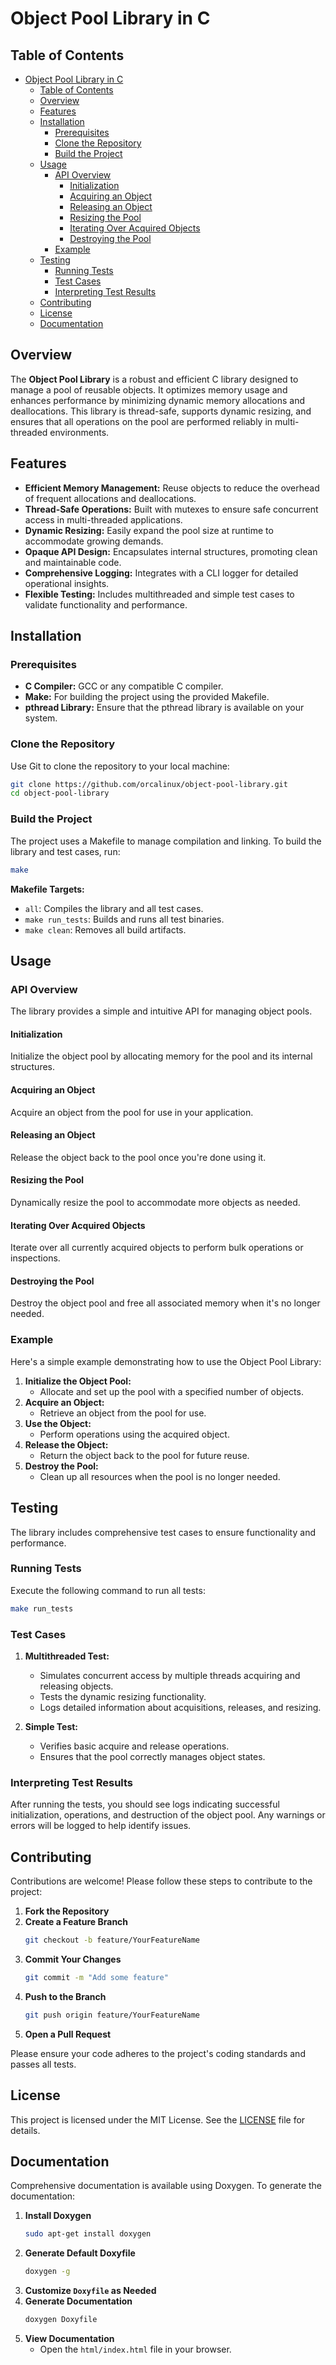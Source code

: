 # Object Pool Library in C

## Table of Contents

- [Object Pool Library in C](#object-pool-library-in-c)
  - [Table of Contents](#table-of-contents)
  - [Overview](#overview)
  - [Features](#features)
  - [Installation](#installation)
    - [Prerequisites](#prerequisites)
    - [Clone the Repository](#clone-the-repository)
    - [Build the Project](#build-the-project)
  - [Usage](#usage)
    - [API Overview](#api-overview)
      - [Initialization](#initialization)
      - [Acquiring an Object](#acquiring-an-object)
      - [Releasing an Object](#releasing-an-object)
      - [Resizing the Pool](#resizing-the-pool)
      - [Iterating Over Acquired Objects](#iterating-over-acquired-objects)
      - [Destroying the Pool](#destroying-the-pool)
    - [Example](#example)
  - [Testing](#testing)
    - [Running Tests](#running-tests)
    - [Test Cases](#test-cases)
    - [Interpreting Test Results](#interpreting-test-results)
  - [Contributing](#contributing)
  - [License](#license)
  - [Documentation](#documentation)

## Overview

The **Object Pool Library** is a robust and efficient C library designed to manage a pool of reusable objects. It optimizes memory usage and enhances performance by minimizing dynamic memory allocations and deallocations. This library is thread-safe, supports dynamic resizing, and ensures that all operations on the pool are performed reliably in multi-threaded environments.

## Features

- **Efficient Memory Management:** Reuse objects to reduce the overhead of frequent allocations and deallocations.
- **Thread-Safe Operations:** Built with mutexes to ensure safe concurrent access in multi-threaded applications.
- **Dynamic Resizing:** Easily expand the pool size at runtime to accommodate growing demands.
- **Opaque API Design:** Encapsulates internal structures, promoting clean and maintainable code.
- **Comprehensive Logging:** Integrates with a CLI logger for detailed operational insights.
- **Flexible Testing:** Includes multithreaded and simple test cases to validate functionality and performance.

## Installation

### Prerequisites

- **C Compiler:** GCC or any compatible C compiler.
- **Make:** For building the project using the provided Makefile.
- **pthread Library:** Ensure that the pthread library is available on your system.

### Clone the Repository

Use Git to clone the repository to your local machine:

```bash
git clone https://github.com/orcalinux/object-pool-library.git
cd object-pool-library
```

### Build the Project

The project uses a Makefile to manage compilation and linking. To build the library and test cases, run:

```bash
make
```

**Makefile Targets:**

- `all`: Compiles the library and all test cases.
- `make run_tests`: Builds and runs all test binaries.
- `make clean`: Removes all build artifacts.

## Usage

### API Overview

The library provides a simple and intuitive API for managing object pools.

#### Initialization

Initialize the object pool by allocating memory for the pool and its internal structures.

#### Acquiring an Object

Acquire an object from the pool for use in your application.

#### Releasing an Object

Release the object back to the pool once you're done using it.

#### Resizing the Pool

Dynamically resize the pool to accommodate more objects as needed.

#### Iterating Over Acquired Objects

Iterate over all currently acquired objects to perform bulk operations or inspections.

#### Destroying the Pool

Destroy the object pool and free all associated memory when it's no longer needed.

### Example

Here's a simple example demonstrating how to use the Object Pool Library:

1. **Initialize the Object Pool:**
   - Allocate and set up the pool with a specified number of objects.
2. **Acquire an Object:**
   - Retrieve an object from the pool for use.
3. **Use the Object:**
   - Perform operations using the acquired object.
4. **Release the Object:**
   - Return the object back to the pool for future reuse.
5. **Destroy the Pool:**
   - Clean up all resources when the pool is no longer needed.

## Testing

The library includes comprehensive test cases to ensure functionality and performance.

### Running Tests

Execute the following command to run all tests:

```bash
make run_tests
```

### Test Cases

1. **Multithreaded Test:**

   - Simulates concurrent access by multiple threads acquiring and releasing objects.
   - Tests the dynamic resizing functionality.
   - Logs detailed information about acquisitions, releases, and resizing.

2. **Simple Test:**
   - Verifies basic acquire and release operations.
   - Ensures that the pool correctly manages object states.

### Interpreting Test Results

After running the tests, you should see logs indicating successful initialization, operations, and destruction of the object pool. Any warnings or errors will be logged to help identify issues.

## Contributing

Contributions are welcome! Please follow these steps to contribute to the project:

1. **Fork the Repository**
2. **Create a Feature Branch**
   ```bash
   git checkout -b feature/YourFeatureName
   ```
3. **Commit Your Changes**
   ```bash
   git commit -m "Add some feature"
   ```
4. **Push to the Branch**
   ```bash
   git push origin feature/YourFeatureName
   ```
5. **Open a Pull Request**

Please ensure your code adheres to the project's coding standards and passes all tests.

## License

This project is licensed under the MIT License. See the [LICENSE](LICENSE) file for details.

## Documentation

Comprehensive documentation is available using Doxygen. To generate the documentation:

1. **Install Doxygen**
   ```bash
   sudo apt-get install doxygen
   ```
2. **Generate Default Doxyfile**
   ```bash
   doxygen -g
   ```
3. **Customize `Doxyfile` as Needed**
4. **Generate Documentation**
   ```bash
   doxygen Doxyfile
   ```
5. **View Documentation**
   - Open the `html/index.html` file in your browser.
